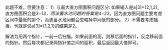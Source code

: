 此题不难，但要注意：
1）与最大直方图面积问题区分: 如果输入是a[3]={2,1,2}, 直方图面积会是3=1*3，而该蓄水池问题的答案是4=2*2。因为直方图问题主要考虑区间中最低的那个，而该蓄水池问题会忽略掉中间低的部分。
2）不需要考虑挡板，也就是说a[3]={1,2,1}的结果是2。

解法为用两个指针，一前一后扫描。如果前面的高，则移后面的指针，反之移前面的指针。然后每次都记录两指针值之间的面积，最后返回最大值即可。